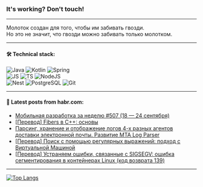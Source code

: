 ### It's working? Don't touch!

---
Молоток создан для того, чтобы им забивать гвозди. <br>
Но это не значит, что гвозди можно забивать только молотком.

---

#### 🛠️ Technical stack:

![Java](https://img.shields.io/badge/Java-informational?logo=Oracle&style=flat&logoColor=white&color=FF4500)
![Kotlin](https://img.shields.io/badge/Kotlin-informational?logo=Kotlin&style=flat&logoColor=white&color=774D97)
![Spring](https://img.shields.io/badge/SpringBoot-informational?logo=SpringBoot&style=flat&logoColor=white&color=6DB33F) <br>
![JS](https://img.shields.io/badge/JS-informational?logo=javaScript&style=flat&logoColor=black&color=F7Df1E)
![TS](https://img.shields.io/badge/TypeScript-informational?logo=typeScript&style=flat&logoColor=black&color=0667A8)
![NodeJS](https://img.shields.io/badge/NodeJS-informational?logo=node.js&style=flat&logoColor=white&color=70A760) <br>
![Nest](https://img.shields.io/badge/NestJS-informational?logo=NestJS&style=flat&logoColor=white&color=E0234E)
![PostgreSQL](https://img.shields.io/badge/PostgreSQL-informational?logo=PostgreSQL&style=flat&logoColor=white&color=DAA520)
![Git](https://img.shields.io/badge/Git-informational?logo=git&style=flat&logoColor=white&color=778899)

___

#### 💬 Latest posts from habr.com:

<!-- BLOG-POST-LIST:START -->
- [Мобильная разработка за неделю #507 &lpar;18 — 24 сентября&rpar;](https://habr.com/ru/companies/productivity_inside/articles/763136/?utm_source=habrahabr&utm_medium=rss&utm_campaign=763136)
- [[Перевод] Fibers в C++: основы](https://habr.com/ru/articles/763074/?utm_source=habrahabr&utm_medium=rss&utm_campaign=763074)
- [Парсинг, хранение и отображение логов 4-х разных агентов доставки электронной почты. Развитие MTA Log Parser](https://habr.com/ru/articles/763110/?utm_source=habrahabr&utm_medium=rss&utm_campaign=763110)
- [[Перевод] Поиск с помощью регулярных выражений: подход с Виртуальной Машиной](https://habr.com/ru/articles/759372/?utm_source=habrahabr&utm_medium=rss&utm_campaign=759372)
- [[Перевод] Устраняем ошибки, связанные с SIGSEGV: ошибка сегментирования в контейнерах Linux &lpar;код возврата 139&rpar;](https://habr.com/ru/companies/timeweb/articles/763062/?utm_source=habrahabr&utm_medium=rss&utm_campaign=763062)
<!-- BLOG-POST-LIST:END -->

---
[![Top Langs](https://github-readme-stats-git-master-advtsetting-gmailcom.vercel.app/api/top-langs/?username=zloylis&langs_count=10&hide_title=false&title_color=e6edf3&size_weight=0.5&count_weight=0.5&layout=compact&hide_border=true&theme=dracula)](https://github.com/zloylis)

<!-- ![GitHub stats](https://github-readme-stats-git-master-advtsetting-gmailcom.vercel.app/api?username=zloylis&show_icons=true&hide_border=true&theme=dracula&hide_title=true&include_all_commits=true&count_private=true&hide=contribs&hide_rank=true) -->
